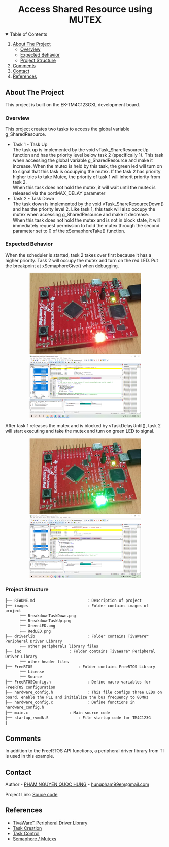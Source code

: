 <!-- PROJECT LOGO -->
<br />
<p align="center">
  <h1 align="center">Access Shared Resource using MUTEX</h1>
  
  

<!-- TABLE OF CONTENTS -->
<details open="open">
  <summary>Table of Contents</summary>
  <ol>
    <li>
      <a href="#about-the-project">About The Project</a>
      <ul>
        <li><a href="#overview">Overview</a></li>
		<li><a href="#expected-behavior">Expected Behavior</a></li>
		<li><a href="#project-structure">Project Structure</a></li>
      </ul>
    </li>
	<li><a href="#comments">Comments</a></li>
    <li><a href="#contact">Contact</a></li>
    <li><a href="#references">References</a></li>
  </ol>
</details>



<!-- ABOUT THE PROJECT -->
## About The Project

This project is built on the EK-TM4C123GXL development board.

### Overview

This project creates two tasks to access the global variable g_SharedResource.
* Task 1 - Task Up <br>
The task up is implemented by the void vTask_ShareResourceUp function and has the priority level below task 2 (specifically 1). This task when accessing the global variable g_SharedResource and make it increase. When the mutex is held by this task, the green led will turn on to signal that this task is occupying the mutex. If the task 2 has priority higher tries to take Mutex, the priority of task 1 will inherit priority from task 2. <br>
When this task does not hold the mutex, it will wait until the mutex is released via the portMAX_DELAY parameter <br>
* Task 2 - Task Down <br>
The task down is implemented by the void vTask_ShareResourceDown() and has the priority level 2. Like task 1, this task will also occupy the mutex when accessing g_SharedResource and make it decrease.<br>
When this task does not hold the mutex and is not in block state, it will immediately request permission to hold the mutex through the second parameter set to 0 of the xSemaphoreTake() function. 

### Expected Behavior
<p>
When the scheduler is started, task 2 takes over first because it has a higher priority. Task 2 will occupy the mutex and turn on the red LED. Put the breakpoint at xSemaphoreGive() when debugging. 
<p align="center">
  <img src="images/RedLED.png" width="350" title="hover text">
  <img src="images/BreakpointTaskDown.png" width="350" title="hover text">
</p>
After task 1 releases the mutex and is blocked by vTaskDelayUntil(), task 2 will start executing and take the mutex and turn on green LED to signal.
<p align="center">
  <img src="images/GreenLED.png" width="350" title="hover text">
  <img src="images/BreakpointTaskUp.png" width="350" title="hover text">
</p>

### Project Structure

```
├── README.md              			: Description of project
├── images              			: Folder contains images of project
      ├── BreakdownTaskDown.png
      ├── BreakdownTaskUp.png
      ├── GreenLED.png
      ├── RedLED.png
├── driverlib         				: Folder contains TivaWare™ Peripheral Driver Library
      ├── other peripherals library files
├── inc						: Folder contains TivaWare™ Peripheral Driver Library
      ├── other header files
├── FreeRTOS					: Folder contains FreeRTOS Library
      ├── License
      ├── Source
├── FreeRTOSConfig.h				: Define macro variables for FreeRTOS configuration
├── hardware_config.h				: This file configs three LEDs on board, enable the PLL and initialize the bus frequency to 80MHz
├── hardware_config.c				: Define functions in hardware_config.h
├── main.c					: Main source code
├── startup_rvmdk.S				: File startup code for TM4C123G
│   
```

<!-- GETTING STARTED -->
## Comments
In addition to the FreeRTOS API functions, a peripheral driver library from TI is used in this example.

<!-- CONTACT -->
## Contact

Author - [PHAM NGUYEN QUOC HUNG](https://hun9pham.github.io) - hungpham99er@gmail.com

Project Link: [Souce code](https://github.com/hun9pham/freertos-roadmap/tree/main/Project/Access%20shared%20resource%20using%20Mutex)



<!-- References -->
## References
* [TivaWare™ Peripheral Driver Library](www.ti.com/lit/ug/spmu298e/spmu298e.pdf)
* [Task Creation](https://www.freertos.org/a00019.html)
* [Task Control](https://www.freertos.org/a00112.html)
* [Semaphore / Mutexs](https://www.freertos.org/a00113.html)
